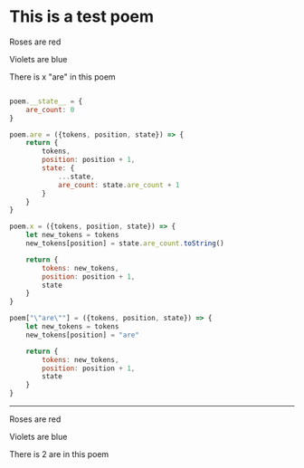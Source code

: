 # This is a test poem

Roses are red

Violets are blue

There is x "are" in this poem

```js

poem.__state__ = {
    are_count: 0
}

poem.are = ({tokens, position, state}) => {
    return {
        tokens,
        position: position + 1,
        state: {
            ...state,
            are_count: state.are_count + 1
        }
    }
}

poem.x = ({tokens, position, state}) => {
    let new_tokens = tokens
    new_tokens[position] = state.are_count.toString()

    return {
        tokens: new_tokens,
        position: position + 1,
        state
    }
}

poem["\"are\""] = ({tokens, position, state}) => {
    let new_tokens = tokens
    new_tokens[position] = "are"

    return {
        tokens: new_tokens,
        position: position + 1,
        state
    }
}

```

---

Roses are red 

Violets are blue 

There is 2 are in this poem